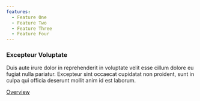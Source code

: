 ```yaml
---
features:
  - Feature One
  - Feature Two
  - Feature Three
  - Feature Four
---
```


### Excepteur Voluptate

Duis aute irure dolor in reprehenderit in voluptate velit esse cillum dolore eu fugiat nulla pariatur. Excepteur sint occaecat cupidatat non proident, sunt in culpa qui officia deserunt mollit anim id est laborum.

[Overview]

[Overview]: http://google.com
